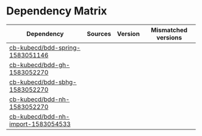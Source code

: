 # Dependency Matrix

Dependency | Sources | Version | Mismatched versions
---------- | ------- | ------- | -------------------
[cb-kubecd/bdd-spring-1583051146](https://github.com/cb-kubecd/bdd-spring-1583051146.git) |  | []() | 
[cb-kubecd/bdd-gh-1583052270](https://github.com/cb-kubecd/bdd-gh-1583052270.git) |  | []() | 
[cb-kubecd/bdd-sbhg-1583052270](https://github.com/cb-kubecd/bdd-sbhg-1583052270.git) |  | []() | 
[cb-kubecd/bdd-nh-1583052270](https://github.com/cb-kubecd/bdd-nh-1583052270.git) |  | []() | 
[cb-kubecd/bdd-nh-import-1583054533](https://github.com/cb-kubecd/bdd-nh-import-1583054533.git) |  | []() | 
